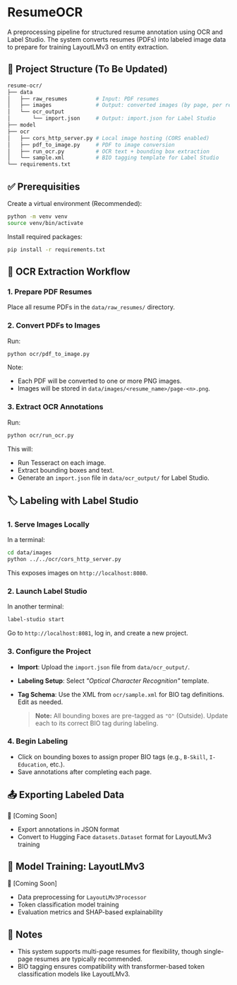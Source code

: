 # ResumeOCR

A preprocessing pipeline for structured resume annotation using OCR and Label Studio. The system converts resumes (PDFs) into labeled image data to prepare for training LayoutLMv3 on entity extraction.

## 📁 Project Structure (To Be Updated)
```bash
resume-ocr/
├── data
│   ├── raw_resumes         # Input: PDF resumes
│   ├── images              # Output: converted images (by page, per resume)
│   └── ocr_output
│       └── import.json     # Output: import.json for Label Studio
├── model
├── ocr
│   ├── cors_http_server.py # Local image hosting (CORS enabled)
│   ├── pdf_to_image.py     # PDF to image conversion
│   ├── run_ocr.py          # OCR text + bounding box extraction
│   └── sample.xml          # BIO tagging template for Label Studio
└── requirements.txt
```

## ✅ Prerequisities
Create a virtual environment (Recommended):
```bash
python -m venv venv
source venv/bin/activate
```

Install required packages:
```bash
pip install -r requirements.txt
```

## 🧾 OCR Extraction Workflow
### 1. Prepare PDF Resumes
Place all resume PDFs in the `data/raw_resumes/` directory.

### 2. Convert PDFs to Images
Run:
```bash
python ocr/pdf_to_image.py
```
Note:
- Each PDF will be converted to one or more PNG images.
- Images will be stored in `data/images/<resume_name>/page-<n>.png`.

### 3. Extract OCR Annotations
Run:
```bash
python ocr/run_ocr.py
```
This will:
- Run Tesseract on each image.
- Extract bounding boxes and text.
- Generate an `import.json` file in `data/ocr_output/` for Label Studio.

## 🏷️ Labeling with Label Studio
### 1. Serve Images Locally
In a terminal:
```bash
cd data/images
python ../../ocr/cors_http_server.py
```
This exposes images on `http://localhost:8080`.

### 2. Launch Label Studio
In another terminal:
```bash
label-studio start
```
Go to `http://localhost:8081`, log in, and create a new project.

### 3. Configure the Project
- **Import**: Upload the `import.json` file from `data/ocr_output/`.
- **Labeling Setup**: Select *"Optical Character Recognition"* template.
- **Tag Schema**: Use the XML from `ocr/sample.xml` for BIO tag definitions. Edit as needed.

    > **Note:** All bounding boxes are pre-tagged as `"O"` (Outside). Update each to its correct BIO tag during labeling.

### 4. Begin Labeling
- Click on bounding boxes to assign proper BIO tags (e.g., `B-Skill`, `I-Education`, etc.).
- Save annotations after completing each page.

## 📤 Exporting Labeled Data
🚧 [Coming Soon]
- Export annotations in JSON format
- Convert to Hugging Face `datasets.Dataset` format for LayoutLMv3 training

## 🤖 Model Training: LayoutLMv3
🚧 [Coming Soon]
- Data preprocessing for `LayoutLMv3Processor`
- Token classification model training
- Evaluation metrics and SHAP-based explainability

## 📌 Notes
- This system supports multi-page resumes for flexibility, though single-page resumes are typically recommended.
- BIO tagging ensures compatibility with transformer-based token classification models like LayoutLMv3.